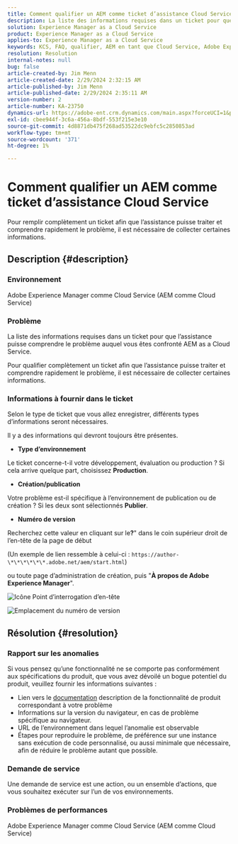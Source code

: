 ```yaml
---
title: Comment qualifier un AEM comme ticket d’assistance Cloud Service
description: La liste des informations requises dans un ticket pour que l’assistance puisse comprendre le problème auquel vous êtes confronté AEM as a Cloud Service.
solution: Experience Manager as a Cloud Service
product: Experience Manager as a Cloud Service
applies-to: Experience Manager as a Cloud Service
keywords: KCS, FAQ, qualifier, AEM en tant que Cloud Service, Adobe Experience Manager en tant que Cloud Service, ticket d’assistance
resolution: Resolution
internal-notes: null
bug: false
article-created-by: Jim Menn
article-created-date: 2/29/2024 2:32:15 AM
article-published-by: Jim Menn
article-published-date: 2/29/2024 2:35:11 AM
version-number: 2
article-number: KA-23750
dynamics-url: https://adobe-ent.crm.dynamics.com/main.aspx?forceUCI=1&pagetype=entityrecord&etn=knowledgearticle&id=38c40abe-aad6-ee11-9079-6045bd006268
exl-id: cbee944f-3c6a-456a-8bdf-553f215e3e10
source-git-commit: 4d8871db475f268ad53522dc9ebfc5c2850853ad
workflow-type: tm+mt
source-wordcount: '371'
ht-degree: 1%

---
```


# Comment qualifier un AEM comme ticket d’assistance Cloud Service


Pour remplir complètement un ticket afin que l’assistance puisse traiter et comprendre rapidement le problème, il est nécessaire de collecter certaines informations.

## Description {#description}


### Environnement

Adobe Experience Manager comme Cloud Service (AEM comme Cloud Service)

### Problème

La liste des informations requises dans un ticket pour que l’assistance puisse comprendre le problème auquel vous êtes confronté AEM as a Cloud Service.

Pour qualifier complètement un ticket afin que l’assistance puisse traiter et comprendre rapidement le problème, il est nécessaire de collecter certaines informations.

### Informations à fournir dans le ticket

Selon le type de ticket que vous allez enregistrer, différents types d’informations seront nécessaires.

Il y a des informations qui devront toujours être présentes.

- <b>Type d’environnement</b>


Le ticket concerne-t-il votre développement, évaluation ou production ? Si cela arrive quelque part, choisissez <b>Production</b>.

- <b>Création/publication</b>


Votre problème est-il spécifique à l’environnement de publication ou de création ? Si les deux sont sélectionnés <b>Publier</b>.

- <b>Numéro de version</b>


Recherchez cette valeur en cliquant sur le<b>?</b>&quot; dans le coin supérieur droit de l’en-tête de la page de début

(Un exemple de lien ressemble à celui-ci : `https://author-\*\*\*\*\*\*.adobe.net/aem/start.html`)

ou toute page d’administration de création, puis &quot;<b>À propos de Adobe Experience Manager</b>&quot;.

![Icône Point d’interrogation d’en-tête](https://helpx.adobe.com/content/dam/help/en/experience-manager/kb/how-to-fully-qualify-an-AEM-as-a-cloud-service-ticket/jcr_content/main-pars/image/question_mark_topheader.jpg.img.jpg)

![Emplacement du numéro de version](https://helpx.adobe.com/content/dam/help/en/experience-manager/kb/how-to-fully-qualify-an-AEM-as-a-cloud-service-ticket/jcr_content/main-pars/image_23429537/release_number.jpg.img.jpg)

## Résolution {#resolution}


### Rapport sur les anomalies

Si vous pensez qu’une fonctionnalité ne se comporte pas conformément aux spécifications du produit, que vous avez dévoilé un bogue potentiel du produit, veuillez fournir les informations suivantes :

- Lien vers le [documentation](https://experienceleague.adobe.com/docs/?lang=fr) description de la fonctionnalité de produit correspondant à votre problème
- Informations sur la version du navigateur, en cas de problème spécifique au navigateur.
- URL de l’environnement dans lequel l’anomalie est observable
- Étapes pour reproduire le problème, de préférence sur une instance sans exécution de code personnalisé, ou aussi minimale que nécessaire, afin de réduire le problème autant que possible.

### Demande de service

Une demande de service est une action, ou un ensemble d’actions, que vous souhaitez exécuter sur l’un de vos environnements.

### Problèmes de performances

Adobe Experience Manager comme Cloud Service (AEM comme Cloud Service)

